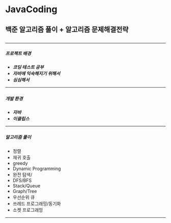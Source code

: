 # JavaCoding

<h2>백준 알고리즘 풀이 + 알고리즘 문제해결전략<h2> 
<hr>
  
<h5>프로젝트 배경<h5>
<ul>
  <li> 코딩 테스트 공부 </li>
  <li> 자바에 익숙해지기 위해서 </li>
  <li> 심심해서 </li> 
</ul>
<hr>
<h5>개발 환경<h5>
<ul>
  <li> 자바 </li>
  <li> 이클립스 </li> 
</ul>
<hr>
<h5>알고리즘 풀이</h5>
<ul>
  <li> 정렬 </li>
  <li> 재귀 호출 </li>
  <li> greedy </li>
  <li> Dynamic Programming</li>
  <li> 완전 탐색/ </li> 
  <li> DFS/BFS </li> 
  <li> Stack/Queue </li> 
  <li> Graph/Tree </li>
  <li> 우선순위 큐</li> 
  <li> 쓰레드 프로그래밍/동기화 </li> 
  <li> 소켓 프로그래밍 </li>
</ul>
<hr>
